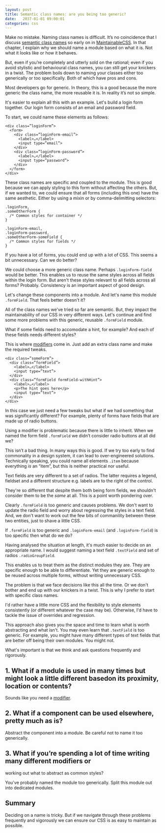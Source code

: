 ```yaml
---
layout: post
title: Semantic class names: are you being too generic?
date:   2037-01-01 09:00:01
categories: css
---
```


Make no mistake. Naming class names is difficult. It’s no coincidence that I
discuss [semantic class names](http://maintainablecss.com/chapters/semantics) so early on in [MaintainableCSS](http://maintainablecss.com/). In that chapter, I explain why we should name a module based on what it is. Not what it looks like or how it behaves. 

But, even if you’re completely and utterly sold on the rational; even if you avoid stylistic and behavioural class names, you can still get your knickers in a twist. The problem boils down to naming your classes either too generically or too specifically. Both of which have pros and cons. 

Most developers go for generic. In theory, this is a good because the more generic the class name, the more reusable it is. In reality it’s not so simple.

It's easier to explain all this with an example. Let's build a login form together. Our login form consists of an email and password field.

To start, we could name these elements as follows:

    <div class=”loginForm”>
      <form>
        <div class=”loginForm-email”>
          <label>…</label>
          <input type=”email”>
        </div>
        <div class=”loginForm-password”>
          <label>…</label>
          <input type=”password”>
        </div>
      </form>
    </div>

These class names are specific and coupled to the module. This is
good because we can apply styling to this form without affecting the others. But, if we wanted to, we could ensure that all forms (including this one) have the same aesthetic. Either by using a mixin or by comma-delimitting selectors:

    .loginForm,
    .someOtherForm {
      /* Common styles for container */
    }

    .loginForm-email,
    .loginForm-password,
    .someOtherForm-someField {
      /* Common styles for fields */
    }

If you have a lot of forms, you could end up with a lot of CSS. This seems a bit unnecessary. Can we do better?

We could choose a more generic class name. Perhaps `.loginForm-field` would be better. This enables us to reuse the same styles across all fields within the login form. But aren't these styles relevant to all fields across all forms? Probably. Consistency is an important aspect of good design. 

Let's change these components into a module. And let's name this module `.formField`. That feels better doesn't it?

All of the class names we've tried so far are semantic. But, they impact the maintainability of our CSS in very different ways. Let's continue and find some more problems with this generic, reusable `.formField` module.

What if some fields need to accomodate a hint, for example? And each of these fields needs different styles?

This is where [modifiers](http://maintainablecss.com/chapters/modifiers/) come
in. Just add an extra class name and make the required tweaks.

    <div class=”someForm”>
      <div class=”formField”>
        <label>…</label>
        <input type=”text”>
      </div>
      <div class=”formField formField-withHint”>
        <label>…</label>
        <p>The hint goes here</p>
        <input type=”text”>
      </div>
    </div>

In this case we just need a few tweaks but what if we had something that was significantly different? For example, plenty of forms have fields that are made up of radio buttons.

Using a modifier is problematic because there is little to inherit. When we named the form field `.formField` we didn’t consider radio buttons at all did we?

This isn’t a bad thing. In many ways this is good. If we try too early to find commonality in a design system, it can lead to over-engineered solutions. Technically speaking, you could name all elements `.item` because everything *is* an “item”, but this is neither practical nor useful.

Text fields are very different to a set of radios. The latter requires a legend, fieldset and a different structure e.g. labels are to the right of the control. 

They're so different that despite them both being form fields, we shouldn't consider them to be the *same* at all. This is a point worth pondering over.

Clearly `.formField` is too generic and causes problems. We don't want to update the radio field and worry about regressing the styles in a text field. And, we don't want to work out the few bits of commanility between these two entities, just to shave a little CSS.

If `.formField` is too generic and `.loginForm-email` (and `.loginForm-field`) is too specific then what do we do?

Having analysed the situation at length, it's much easier to decide on an appropriate name. I would suggest naming a text field `.textField` and set of radios `.radioGroupField`.

This enables us to treat them as the distinct modules they are. They are specific enough to be able to differentiate. Yet they are generic enough to be reused across multiple forms, without writing unnecessary CSS.

The problem is that we face decisions like this all the time. Or we don't bother and end up with our knickers in a twist. This is why I prefer to start with specific class names.

I'd rather have a little more CSS and the flexibility to style elements consistently (or different whatever the case may be). Otherwise, I'd have to tackle the issue of overrides and regression.

This approach also gives you the space and time to learn what is worth abstracting and what isn't. You may even learn that `.textField` is too generic. For example, you might have many different types of text fields that are better off being their own modules. You might not.

What's important is that we think and ask questions frequently and rigorously.

## 1. What if a module is used in many times but might look a little different basedon its proximity, location or contents?

Sounds like you need a [modifier](http://maintainablecss.com/chapters/modifiers/).

## 2. What if a component can be used elsewhere, pretty much as is?

Abstract the component into a module. Be careful not to name it too generically.

## 3. What if you’re spending a lot of time writing many different modifiers or
working out what to abstract as common styles?

You've probably named the module too generically. Split this module out into dedicated modules.

## Summary

Deciding on a name is tricky. But if we navigate through these problems frequently and vigorously we can ensure our CSS is as easy to maintain as possible.


